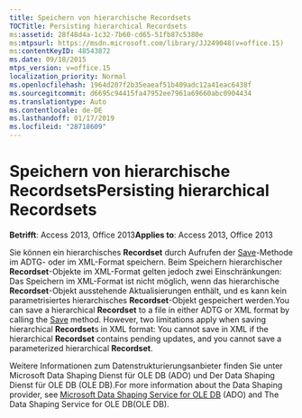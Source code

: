 ```yaml
---
title: Speichern von hierarchische Recordsets
TOCTitle: Persisting hierarchical Recordsets
ms:assetid: 28f48d4a-1c32-7b60-cd65-51fb87c5380e
ms:mtpsurl: https://msdn.microsoft.com/library/JJ249048(v=office.15)
ms:contentKeyID: 48543872
ms.date: 09/18/2015
mtps_version: v=office.15
localization_priority: Normal
ms.openlocfilehash: 1964d207f2b35eaeaf51b409adc12a41eac6438f
ms.sourcegitcommit: d6695c94415fa47952ee7961a69660abc0904434
ms.translationtype: Auto
ms.contentlocale: de-DE
ms.lasthandoff: 01/17/2019
ms.locfileid: "28718609"
---
```

# <a name="persisting-hierarchical-recordsets"></a><span data-ttu-id="16eb2-102">Speichern von hierarchische Recordsets</span><span class="sxs-lookup"><span data-stu-id="16eb2-102">Persisting hierarchical Recordsets</span></span>

<span data-ttu-id="16eb2-103">**Betrifft**: Access 2013, Office 2013</span><span class="sxs-lookup"><span data-stu-id="16eb2-103">**Applies to**: Access 2013, Office 2013</span></span>

<span data-ttu-id="16eb2-p101">Sie können ein hierarchisches **Recordset** durch Aufrufen der [Save](save-method-ado.md)-Methode im ADTG- oder im XML-Format speichern. Beim Speichern hierarchischer **Recordset**-Objekte im XML-Format gelten jedoch zwei Einschränkungen: Das Speichern im XML-Format ist nicht möglich, wenn das hierarchische **Recordset**-Objekt ausstehende Aktualisierungen enthält, und es kann kein parametrisiertes hierarchisches **Recordset**-Objekt gespeichert werden.</span><span class="sxs-lookup"><span data-stu-id="16eb2-p101">You can save a hierarchical **Recordset** to a file in either ADTG or XML format by calling the [Save](save-method-ado.md) method. However, two limitations apply when saving hierarchical **Recordset**s in XML format: You cannot save in XML if the hierarchical **Recordset** contains pending updates, and you cannot save a parameterized hierarchical **Recordset**.</span></span>

<span data-ttu-id="16eb2-106">Weitere Informationen zum Datenstrukturierungsanbieter finden Sie unter Microsoft Data Shaping Dienst für OLE DB (ADO) und Der Data Shaping Dienst für OLE DB (OLE DB).</span><span class="sxs-lookup"><span data-stu-id="16eb2-106">For more information about the Data Shaping provider, see [Microsoft Data Shaping Service for OLE DB](microsoft-data-shaping-service-for-ole-db-ado-service-provider.md) (ADO) and The Data Shaping Service for OLE DB(OLE DB).</span></span>


